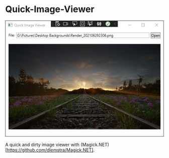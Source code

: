 # Quick-Image-Viewer

![demo](demo.png)

A quick and dirty image viewer with (Magick.NET)[https://github.com/dlemstra/Magick.NET].
